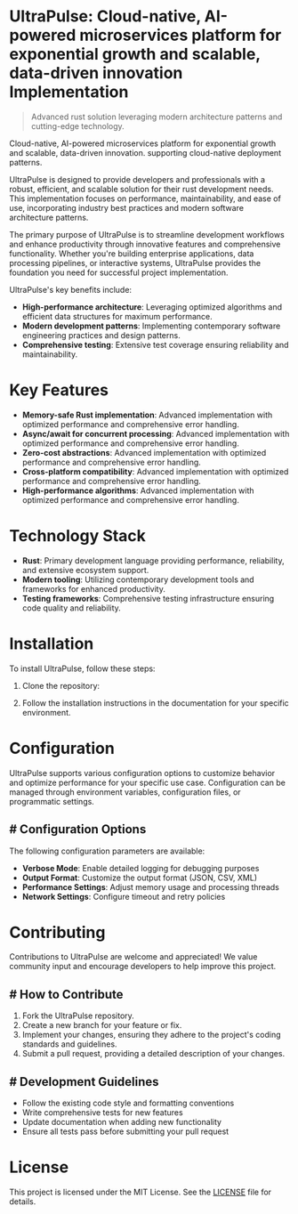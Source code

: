 <!-- fallback_UltraPulse_20250802214038_49964 -->

# UltraPulse: Cloud-native, AI-powered microservices platform for exponential growth and scalable, data-driven innovation Implementation
> Advanced rust solution leveraging modern architecture patterns and cutting-edge technology.

Cloud-native, AI-powered microservices platform for exponential growth and scalable, data-driven innovation. supporting cloud-native deployment patterns.

UltraPulse is designed to provide developers and professionals with a robust, efficient, and scalable solution for their rust development needs. This implementation focuses on performance, maintainability, and ease of use, incorporating industry best practices and modern software architecture patterns.

The primary purpose of UltraPulse is to streamline development workflows and enhance productivity through innovative features and comprehensive functionality. Whether you're building enterprise applications, data processing pipelines, or interactive systems, UltraPulse provides the foundation you need for successful project implementation.

UltraPulse's key benefits include:

* **High-performance architecture**: Leveraging optimized algorithms and efficient data structures for maximum performance.
* **Modern development patterns**: Implementing contemporary software engineering practices and design patterns.
* **Comprehensive testing**: Extensive test coverage ensuring reliability and maintainability.

# Key Features

* **Memory-safe Rust implementation**: Advanced implementation with optimized performance and comprehensive error handling.
* **Async/await for concurrent processing**: Advanced implementation with optimized performance and comprehensive error handling.
* **Zero-cost abstractions**: Advanced implementation with optimized performance and comprehensive error handling.
* **Cross-platform compatibility**: Advanced implementation with optimized performance and comprehensive error handling.
* **High-performance algorithms**: Advanced implementation with optimized performance and comprehensive error handling.

# Technology Stack

* **Rust**: Primary development language providing performance, reliability, and extensive ecosystem support.
* **Modern tooling**: Utilizing contemporary development tools and frameworks for enhanced productivity.
* **Testing frameworks**: Comprehensive testing infrastructure ensuring code quality and reliability.

# Installation

To install UltraPulse, follow these steps:

1. Clone the repository:


2. Follow the installation instructions in the documentation for your specific environment.

# Configuration

UltraPulse supports various configuration options to customize behavior and optimize performance for your specific use case. Configuration can be managed through environment variables, configuration files, or programmatic settings.

## # Configuration Options

The following configuration parameters are available:

* **Verbose Mode**: Enable detailed logging for debugging purposes
* **Output Format**: Customize the output format (JSON, CSV, XML)
* **Performance Settings**: Adjust memory usage and processing threads
* **Network Settings**: Configure timeout and retry policies

# Contributing

Contributions to UltraPulse are welcome and appreciated! We value community input and encourage developers to help improve this project.

## # How to Contribute

1. Fork the UltraPulse repository.
2. Create a new branch for your feature or fix.
3. Implement your changes, ensuring they adhere to the project's coding standards and guidelines.
4. Submit a pull request, providing a detailed description of your changes.

## # Development Guidelines

* Follow the existing code style and formatting conventions
* Write comprehensive tests for new features
* Update documentation when adding new functionality
* Ensure all tests pass before submitting your pull request

# License

This project is licensed under the MIT License. See the [LICENSE](https://github.com/ludo53/UltraPulse/blob/main/LICENSE) file for details.
